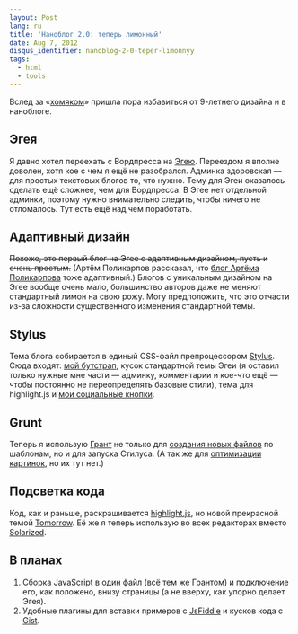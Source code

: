 ```yaml
---
layout: Post
lang: ru
title: 'Наноблог 2.0: теперь лимонный'
date: Aug 7, 2012
disqus_identifier: nanoblog-2-0-teper-limonnyy
tags:
  - html
  - tools
---
```


Вслед за «[хомяком](http://sapegin.me/)» пришла пора избавиться от 9-летнего дизайна и в наноблоге.

## Эгея

Я давно хотел переехать с Вордпресса на [Эгею](http://blogengine.ru/). Переездом я вполне доволен, хотя кое с чем я ещё не разобрался. Админка здоровская — для простых текстовых блогов то, что нужно. Тему для Эгеи оказалось сделать ещё сложнее, чем для Вордпресса. В Эгее нет отдельной админки, поэтому нужно внимательно следить, чтобы ничего не отломалось. Тут есть ещё над чем поработать.

## Адаптивный дизайн

<del>Похоже, это первый блог на Эгее с адаптивным дизайном, пусть и очень простым.</del> (Артём Поликарпов рассказал, что [блог Артёма Поликарпова](http://artpolikarpov.ru/) тоже адаптивный.) Блогов с уникальным дизайном на Эгее вообще очень мало, большинство авторов даже не меняют стандартный лимон на свою рожу. Могу предположить, что это отчасти из-за сложности существенного изменения стандартной темы.

## Stylus

Тема блога собирается в единый CSS-файл препроцессором [Stylus](http://learnboost.github.io/stylus/). Сюда входят: [мой бутстрап](https://github.com/tamiadev/tamia), кусок стандартной темы Эгеи (я оставил только нужные мне части — админку, комментарии и кое-что ещё — чтобы постоянно не переопределять базовые стили), тема для highlight.js и [мои социальные кнопки](https://github.com/sapegin/social-likes).

## Grunt

Теперь я использую [Грант](http://gruntjs.com/) не только для [создания новых файлов](http://nano.sapegin.ru/all/sozdanie-faylov-i-struktury-proekta-po-shablonam-s-pomoschyu-gru) по шаблонам, но и для запуска Стилуса. (А так же для [оптимизации картинок](https://github.com/sapegin/grunt-imgo), но их тут нет.)

## Подсветка кода

Код, как и раньше, раскрашивается [highlight.js](https://highlightjs.org/), но новой прекрасной темой [Tomorrow](https://github.com/chriskempson/tomorrow-theme/). Её же я теперь использую во всех редакторах вместо [Solarized](http://ethanschoonover.com/solarized).

## В планах

1. Сборка JavaScript в один файл (всё тем же Грантом) и подключение его, как положено, внизу страницы (а не вверху, как упорно делает Эгея).
2. Удобные плагины для вставки примеров с [JsFiddle](https://jsfiddle.net/) и кусков кода с [Gist](https://gist.github.com/).
